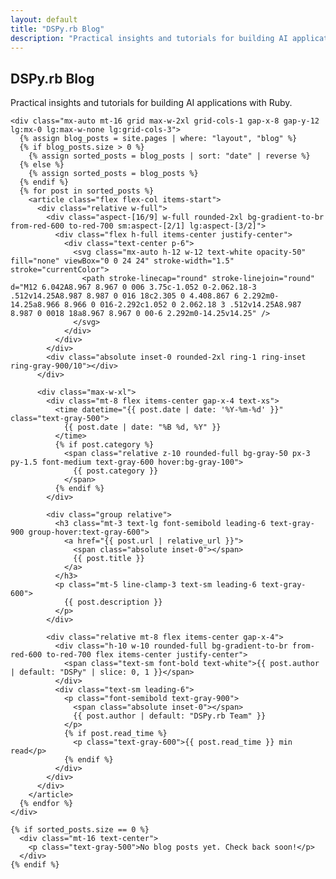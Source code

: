 ```yaml
---
layout: default
title: "DSPy.rb Blog"
description: "Practical insights and tutorials for building AI applications with Ruby"
---
```


<div class="bg-white py-24 sm:py-32">
  <div class="mx-auto max-w-7xl px-6 lg:px-8">
    <div class="mx-auto max-w-2xl text-center">
      <h2 class="text-3xl font-bold tracking-tight text-gray-900 sm:text-4xl">DSPy.rb Blog</h2>
      <p class="mt-2 text-lg leading-8 text-gray-600">Practical insights and tutorials for building AI applications with Ruby.</p>
    </div>
    
    <div class="mx-auto mt-16 grid max-w-2xl grid-cols-1 gap-x-8 gap-y-12 lg:mx-0 lg:max-w-none lg:grid-cols-3">
      {% assign blog_posts = site.pages | where: "layout", "blog" %}
      {% if blog_posts.size > 0 %}
        {% assign sorted_posts = blog_posts | sort: "date" | reverse %}
      {% else %}
        {% assign sorted_posts = blog_posts %}
      {% endif %}
      {% for post in sorted_posts %}
        <article class="flex flex-col items-start">
          <div class="relative w-full">
            <div class="aspect-[16/9] w-full rounded-2xl bg-gradient-to-br from-red-600 to-red-700 sm:aspect-[2/1] lg:aspect-[3/2]">
              <div class="flex h-full items-center justify-center">
                <div class="text-center p-6">
                  <svg class="mx-auto h-12 w-12 text-white opacity-50" fill="none" viewBox="0 0 24 24" stroke-width="1.5" stroke="currentColor">
                    <path stroke-linecap="round" stroke-linejoin="round" d="M12 6.042A8.967 8.967 0 006 3.75c-1.052 0-2.062.18-3 .512v14.25A8.987 8.987 0 016 18c2.305 0 4.408.867 6 2.292m0-14.25a8.966 8.966 0 016-2.292c1.052 0 2.062.18 3 .512v14.25A8.987 8.987 0 0018 18a8.967 8.967 0 00-6 2.292m0-14.25v14.25" />
                  </svg>
                </div>
              </div>
            </div>
            <div class="absolute inset-0 rounded-2xl ring-1 ring-inset ring-gray-900/10"></div>
          </div>
          
          <div class="max-w-xl">
            <div class="mt-8 flex items-center gap-x-4 text-xs">
              <time datetime="{{ post.date | date: '%Y-%m-%d' }}" class="text-gray-500">
                {{ post.date | date: "%B %d, %Y" }}
              </time>
              {% if post.category %}
                <span class="relative z-10 rounded-full bg-gray-50 px-3 py-1.5 font-medium text-gray-600 hover:bg-gray-100">
                  {{ post.category }}
                </span>
              {% endif %}
            </div>
            
            <div class="group relative">
              <h3 class="mt-3 text-lg font-semibold leading-6 text-gray-900 group-hover:text-gray-600">
                <a href="{{ post.url | relative_url }}">
                  <span class="absolute inset-0"></span>
                  {{ post.title }}
                </a>
              </h3>
              <p class="mt-5 line-clamp-3 text-sm leading-6 text-gray-600">
                {{ post.description }}
              </p>
            </div>
            
            <div class="relative mt-8 flex items-center gap-x-4">
              <div class="h-10 w-10 rounded-full bg-gradient-to-br from-red-600 to-red-700 flex items-center justify-center">
                <span class="text-sm font-bold text-white">{{ post.author | default: "DSPy" | slice: 0, 1 }}</span>
              </div>
              <div class="text-sm leading-6">
                <p class="font-semibold text-gray-900">
                  <span class="absolute inset-0"></span>
                  {{ post.author | default: "DSPy.rb Team" }}
                </p>
                {% if post.read_time %}
                  <p class="text-gray-600">{{ post.read_time }} min read</p>
                {% endif %}
              </div>
            </div>
          </div>
        </article>
      {% endfor %}
    </div>
    
    {% if sorted_posts.size == 0 %}
      <div class="mt-16 text-center">
        <p class="text-gray-500">No blog posts yet. Check back soon!</p>
      </div>
    {% endif %}
  </div>
</div>
